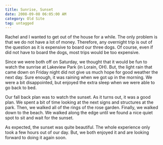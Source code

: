 ```yaml
---
title: Sunrise, Sunset
date: 2008-09-08 06:05:00 AM
category: Old Site
tag: untagged
---
```


Rachel and I wanted to get out of the house for a while. The only problem is that we do not have a lot of money. Therefore, any overnight trip is out of the question as it is expensive to board our three dogs. Of course, even if did not have to board the dogs, most trips would be too expensive.

Since we were both off on Saturday, we thought that it would be fun to watch the sunrise at Lakeview Park (in Lorain, OH). But, the light rain that came down on Friday night did not give us much hope for good weather the next day. Sure enough, it was raining when we got up in the morning. We were a bit disappointed, but enjoyed the extra sleep when we were able to go back to bed.

Our fall back plan was to watch the sunset. As it turns out, it was a good plan. We spent a bit of time looking at the next signs and structures at the park. Then, we walked all of the rings of the rose garden. Finally, we walked down to the beach. We walked along the edge until we found a nice quiet spot to sit and wait for the sunset.

As expected, the sunset was quite beautiful. The whole experience only took a few hours out of our day. But, we both enjoyed it and are looking forward to doing it again soon.
